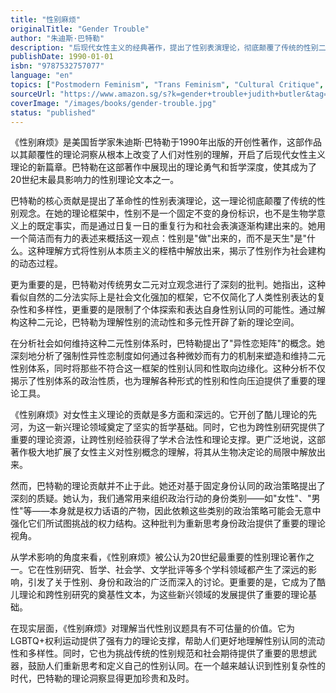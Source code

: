 ```yaml
---
title: "性别麻烦"
originalTitle: "Gender Trouble"
author: "朱迪斯·巴特勒"
description: "后现代女性主义的经典著作，提出了性别表演理论，彻底颠覆了传统的性别二元论观念。"
publishDate: 1990-01-01
isbn: "9787532757077"
language: "en"
topics: ["Postmodern Feminism", "Trans Feminism", "Cultural Critique", "Queer Theory"]
sourceUrl: "https://www.amazon.sg/s?k=gender+trouble+judith+butler&tag=inkrupt-22"
coverImage: "/images/books/gender-trouble.jpg"
status: "published"
---
```


《性别麻烦》是美国哲学家朱迪斯·巴特勒于1990年出版的开创性著作，这部作品以其颠覆性的理论洞察从根本上改变了人们对性别的理解，开启了后现代女性主义理论的新篇章。巴特勒在这部著作中展现出的理论勇气和哲学深度，使其成为了20世纪末最具影响力的性别理论文本之一。

巴特勒的核心贡献是提出了革命性的性别表演理论，这一理论彻底颠覆了传统的性别观念。在她的理论框架中，性别不是一个固定不变的身份标识，也不是生物学意义上的既定事实，而是通过日复一日的重复行为和社会表演逐渐构建出来的。她用一个简洁而有力的表述来概括这一观点：性别是"做"出来的，而不是天生"是"什么。这种理解方式将性别从本质主义的桎梏中解放出来，揭示了性别作为社会建构的动态过程。

更为重要的是，巴特勒对传统男女二元对立观念进行了深刻的批判。她指出，这种看似自然的二分法实际上是社会文化强加的框架，它不仅简化了人类性别表达的复杂性和多样性，更重要的是限制了个体探索和表达自身性别认同的可能性。通过解构这种二元论，巴特勒为理解性别的流动性和多元性开辟了新的理论空间。

在分析社会如何维持这种二元性别体系时，巴特勒提出了"异性恋矩阵"的概念。她深刻地分析了强制性异性恋制度如何通过各种微妙而有力的机制来塑造和维持二元性别体系，同时将那些不符合这一框架的性别认同和性取向边缘化。这种分析不仅揭示了性别体系的政治性质，也为理解各种形式的性别和性向压迫提供了重要的理论工具。

《性别麻烦》对女性主义理论的贡献是多方面和深远的。它开创了酷儿理论的先河，为这一新兴理论领域奠定了坚实的哲学基础。同时，它也为跨性别研究提供了重要的理论资源，让跨性别经验获得了学术合法性和理论支撑。更广泛地说，这部著作极大地扩展了女性主义对性别概念的理解，将其从生物决定论的局限中解放出来。

然而，巴特勒的理论贡献并不止于此。她还对基于固定身份认同的政治策略提出了深刻的质疑。她认为，我们通常用来组织政治行动的身份类别——如"女性"、"男性"等——本身就是权力话语的产物，因此依赖这些类别的政治策略可能会无意中强化它们所试图挑战的权力结构。这种批判为重新思考身份政治提供了重要的理论视角。

从学术影响的角度来看，《性别麻烦》被公认为20世纪最重要的性别理论著作之一。它在性别研究、哲学、社会学、文学批评等多个学科领域都产生了深远的影响，引发了关于性别、身份和政治的广泛而深入的讨论。更重要的是，它成为了酷儿理论和跨性别研究的奠基性文本，为这些新兴领域的发展提供了重要的理论基础。

在现实层面，《性别麻烦》对理解当代性别议题具有不可估量的价值。它为LGBTQ+权利运动提供了强有力的理论支撑，帮助人们更好地理解性别认同的流动性和多样性。同时，它也为挑战传统的性别规范和社会期待提供了重要的思想武器，鼓励人们重新思考和定义自己的性别认同。在一个越来越认识到性别复杂性的时代，巴特勒的理论洞察显得更加珍贵和及时。